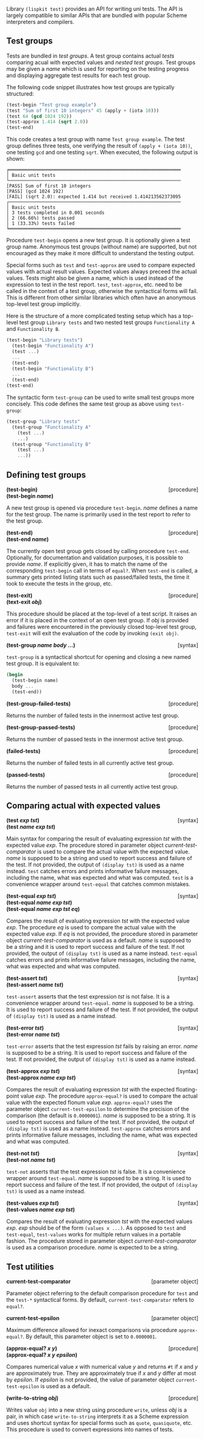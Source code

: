 Library `(lispkit test)` provides an API for writing uni tests. The API is largely compatible to similar APIs that are bundled with popular Scheme interpreters and compilers.

## Test groups

Tests are bundled in _test groups_. A test group contains actual _tests_ comparing acual with expected values and _nested test groups_. Test groups may be given a _name_ which is used for reporting on the testing progress and displaying aggregate test results for each test group.

The following code snippet illustrates how test groups are typically structured:

```scheme
(test-begin "Test group example")
(test "Sum of first 10 integers" 45 (apply + (iota 10)))
(test 64 (gcd 1024 192))
(test-approx 1.414 (sqrt 2.0))
(test-end)
```

This code creates a test group with name `Test group example`. The test group defines three tests, one verifying the result of `(apply + (iota 10))`, one testing `gcd` and one testing `sqrt`. When executed, the following output is shown:

```
╒═══════════════════════════════════════════════════════════════
│ Basic unit tests
└───────────────────────────────────────────────────────────────
[PASS] Sum of first 10 integers
[PASS] (gcd 1024 192)
[FAIL] (sqrt 2.0): expected 1.414 but received 1.414213562373095
┌───────────────────────────────────────────────────────────────
│ Basic unit tests
│ 3 tests completed in 0.001 seconds
│ 2 (66.66%) tests passed
│ 1 (33.33%) tests failed
╘═══════════════════════════════════════════════════════════════
```

Procedure `test-begin` opens a new test group. It is optionally given a test group name. Anonymous test groups (without name) are supported, but not encouraged as they make it more difficult to understand the testing output.

Special forms such as `test` and `test-approx` are used to compare expected values with actual result values. Expected values always preceed the actual values. Tests might also be given a name, which is used instead of the expression to test in the test report. `test`, `test-approx`, etc. need to be called in the context of a test group, otherwise the syntactical forms will fail. This is different from other similar libraries which often have an anonymous top-level test group implicitly.

Here is the structure of a more complicated testing setup which has a top-level test group `Library tests` and two nested test groups `Functionality A` and `Functionality B`.

```scheme
(test-begin "Library tests")
  (test-begin "Functionality A")
  (test ...)
  ...
  (test-end)
  (test-begin "Functionality B")
  ...
  (test-end)
(test-end)
```

The syntactic form `test-group` can be used to write small test groups more concisely. This code defines the same test group as above using `test-group`:

```scheme
(test-group "Library tests"
  (test-group "Functionality A"
    (test ...)
    ...)
  (test-group "Functionality B"
    (test ...)
    ...))
```

## Defining test groups

**(test-begin)** <span style="float:right;text-align:rigth;">[procedure]</span>  
**(test-begin _name_)**  

A new test group is opened via procedure `test-begin`. _name_ defines a name for the test group. The name is primarily used in the test report to refer to the test group.

**(test-end)** <span style="float:right;text-align:rigth;">[procedure]</span>  
**(test-end _name_)**  

The currently open test group gets closed by calling procedure `test-end`. Optionally, for documentation and validation purposes, it is possible to provide _name_. If explicitly given, it has to match the name of the corresponding `test-begin` call in terms of `equal?`. When `test-end` is called, a summary gets printed listing stats such as passed/failed tests, the time it took to execute the tests in the group, etc.

**(test-exit)** <span style="float:right;text-align:rigth;">[procedure]</span>  
**(text-exit _obj_)**  

This procedure should be placed at the top-level of a test script. It raises an error if it is placed in the context of an open test group. If _obj_ is provided and failures were encountered in the previously closed top-level test group, `test-exit` will exit the evaluation of the code by invoking `(exit obj)`.

**(test-group _name body ..._)** <span style="float:right;text-align:rigth;">[syntax]</span>  

`test-group` is a syntactical shortcut for opening and closing a new named test group. It is equivalent to:

```scheme
(begin
  (test-begin name)
  body ...
  (test-end))
```

**(test-group-failed-tests)** <span style="float:right;text-align:rigth;">[procedure]</span>  

Returns the number of failed tests in the innermost active test group.

**(test-group-passed-tests)** <span style="float:right;text-align:rigth;">[procedure]</span>  

Returns the number of passed tests in the innermost active test group.

**(failed-tests)** <span style="float:right;text-align:rigth;">[procedure]</span>  

Returns the number of failed tests in all currently active test group.

**(passed-tests)** <span style="float:right;text-align:rigth;">[procedure]</span>  

Returns the number of passed tests in all currently active test group.

## Comparing actual with expected values

**(test _exp tst_)** <span style="float:right;text-align:rigth;">[syntax]</span>  
**(test _name exp tst_)**  

Main syntax for comparing the result of evaluating expression _tst_ with the expected value _exp_. The procedure stored in parameter object _current-test-comparator_ is used to compare the actual value with the expected value. _name_ is supposed to be a string and used to report success and failure of the test. If not provided, the output of `(display tst)` is used as a name instead. `test` catches errors and prints informative failure messages, including the name, what was expected and what was computed. `test` is a convenience wrapper around `test-equal` that catches common mistakes.

**(test-equal _exp tst_)** <span style="float:right;text-align:rigth;">[syntax]</span>  
**(test-equal _name exp tst_)**  
**(test-equal _name exp tst eq_)**  

Compares the result of evaluating expression _tst_ with the expected value _exp_. The procedure _eq_ is used to compare the actual value with the expected value _exp_. If _eq_ is not provided, the procedure stored in parameter object _current-test-comparator_ is used as a default. _name_ is supposed to be a string and it is used to report success and failure of the test. If not provided, the output of `(display tst)` is used as a name instead. `test-equal` catches errors and prints informative failure messages, including the name, what was expected and what was computed.

**(test-assert _tst_)** <span style="float:right;text-align:rigth;">[syntax]</span>  
**(test-assert _name tst_)**  

`test-assert` asserts that the test expression _tst_ is not false. It is a convenience wrapper around `test-equal`. _name_ is supposed to be a string. It is used to report success and failure of the test. If not provided, the output of `(display tst)` is used as a name instead.

**(test-error _tst_)** <span style="float:right;text-align:rigth;">[syntax]</span>  
**(test-error _name tst_)**  

`test-error` asserts that the test expression _tst_ fails by raising an error. _name_ is supposed to be a string. It is used to report success and failure of the test. If not provided, the output of `(display tst)` is used as a name instead.

**(test-approx _exp tst_)** <span style="float:right;text-align:rigth;">[syntax]</span>  
**(test-approx _name exp tst_)**  

Compares the result of evaluating expression _tst_ with the expected floating-point value _exp_. The procedure `approx-equal?` is used to compare the actual value with the expected flonum value _exp_. `approx-equal?` uses the parameter object `current-test-epsilon` to determine the precision of the comparison (the default is `0.0000001`). _name_ is supposed to be a string. It is used to report success and failure of the test. If not provided, the output of `(display tst)` is used as a name instead. `test-approx` catches errors and prints informative failure messages, including the name, what was expected and what was computed.

**(test-not _tst_)** <span style="float:right;text-align:rigth;">[syntax]</span>  
**(test-not _name tst_)**  

`test-not` asserts that the test expression _tst_ is false. It is a convenience wrapper around `test-equal`. _name_ is supposed to be a string. It is used to report success and failure of the test. If not provided, the output of `(display tst)` is used as a name instead.

**(test-values _exp tst_)** <span style="float:right;text-align:rigth;">[syntax]</span>  
**(test-values _name exp tst_)**  

Compares the result of evaluating expression _tst_ with the expected values _exp_. _exp_ should be of the form `(values x ...)`. As opposed to `test` and `test-equal`, `test-values` works for multiple return values in a portable fashion. The procedure stored in parameter object _current-test-comparator_ is used as a comparison procedure. _name_ is expected to be a string.

## Test utilities

**current-test-comparator** <span style="float:right;text-align:rigth;">[parameter object]</span>  

Parameter object referring to the default comparison procedure for `test` and the `test-*` syntactical forms. By default, `current-test-comparator` refers to `equal?`.

**current-test-epsilon** <span style="float:right;text-align:rigth;">[parameter object]</span>  

Maximum difference allowed for inexact comparisons via procedure `approx-equal?`. By default, this parameter object is set to `0.0000001`.

**(approx-equal? _x y_)** <span style="float:right;text-align:rigth;">[procedure]</span>  
**(approx-equal? _x y epsilon_)**  

Compares numerical value _x_ with numerical value _y_ and returns `#t` if _x_ and _y_ are approximately true. They are approximately true if _x_ and _y_ differ at most by _epsilon_. If _epsilon_ is not provided, the value of parameter object `current-test-epsilon` is used as a default.

**(write-to-string _obj_)** <span style="float:right;text-align:rigth;">[procedure]</span>  

Writes value `obj` into a new string using procedure `write`, unless _obj_ is a pair, in which case `write-to-string` interprets it as a Scheme expression and uses shortcut syntax for special forms such as `quote`, `quasiquote`, etc. This procedure is used to convert expressions into names of tests.
